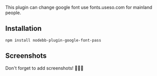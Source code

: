This plugin can change google font use fonts.useso.com for mainland people.

Installation
------------

```
npm install nodebb-plugin-google-font-pass
```

Screenshots
-----------

Don't forget to add screenshots! 
